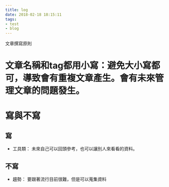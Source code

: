 ```yaml
---
title: log
date: 2018-02-18 18:15:11
tags: 
- test
- blog
---
```



文章撰寫原則
# 文章名稱和tag都用小寫：避免大小寫都可，導致會有重複文章產生。會有未來管理文章的問題發生。


# 寫與不寫
## 寫
* 工具類：
未來自己可以回頭參考，也可以讓別人來看看的資料。

## 不寫
* 趨勢：
要跟著流行目前很難，但是可以蒐集資料


